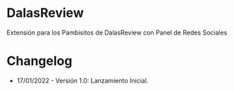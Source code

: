 # DalasReview
 Extensión para los Pambisitos de DalasReview con Panel de Redes Sociales
# Changelog
<ul>
<li>17/01/2022 - Versión 1.0: Lanzamiento Inicial.</li>
</ul>
